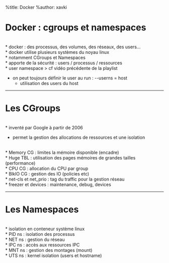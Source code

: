 %title: Docker
%author: xavki



# Docker : cgroups et namespaces


<br>
* docker : des processus, des volumes, des réseaux, des users...


<br>
* docker utilise plusieurs systèmes du noyau linux


<br>
* notamment CGroups et Namespaces


<br>
* apporte de la sécurité : users / processus / ressources


<br>
* user namespace > cf vidéo précédente de la playlist

* on peut toujours définir le user au run : --userns = host
	- utilisation des users du host

----------------------------------------------------------------------


# Les CGroups



<br>
* inventé par Google à partir de 2006

* permet la gestion des allocations de ressources et une isolation

<br>
* Memory CG : limites la mémoire disponible (encadre)

<br>
* Huge TBL : utilisation des pages mémoires de grandes tailles (performance)

<br>
* CPU CG : allocation du CPU par group

<br>
* BlkIO CG : gestion des IO (policies etc)

<br>
* net-cls et net_prio : tag du traffic pour la gestion réseau

<br>
* freezer et devices : maintenance, debug, devices


------------------------------------------------------------------------


# Les Namespaces



<br>
* isolation en conteneur système linux


<br>
* PID ns : isolation des processus


<br>
* NET ns : gestion du réseau


<br>
* IPC ns : accès aux ressources IPC


<br>
* MNT ns : gestion des montages (mount)


<br>
* UTS ns : kernel isolation (users et hostname)

